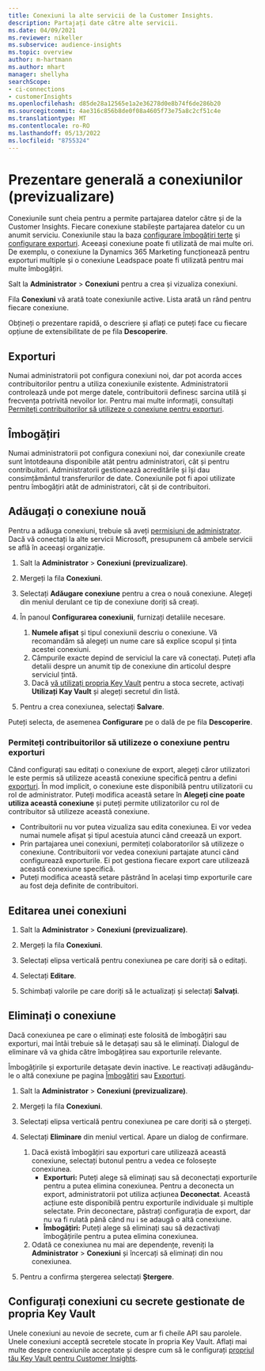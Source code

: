 ```yaml
---
title: Conexiuni la alte servicii de la Customer Insights.
description: Partajați date către alte servicii.
ms.date: 04/09/2021
ms.reviewer: nikeller
ms.subservice: audience-insights
ms.topic: overview
author: m-hartmann
ms.author: mhart
manager: shellyha
searchScope:
- ci-connections
- customerInsights
ms.openlocfilehash: d85de28a12565e1a2e36278d0e8b74f6de286b20
ms.sourcegitcommit: 4ae316c856b8de0f08a4605f73e75a8c2cf51c4e
ms.translationtype: MT
ms.contentlocale: ro-RO
ms.lasthandoff: 05/13/2022
ms.locfileid: "8755324"
---
```

# <a name="connections-preview-overview"></a>Prezentare generală a conexiunilor (previzualizare)

Conexiunile sunt cheia pentru a permite partajarea datelor către și de la Customer Insights. Fiecare conexiune stabilește partajarea datelor cu un anumit serviciu. Conexiunile stau la baza [configurare îmbogățiri terțe](enrichment-hub.md) și [configurare exporturi](export-destinations.md). Aceeași conexiune poate fi utilizată de mai multe ori. De exemplu, o conexiune la Dynamics 365 Marketing funcționează pentru exporturi multiple și o conexiune Leadspace poate fi utilizată pentru mai multe îmbogățiri.

Salt la **Administrator** > **Conexiuni** pentru a crea și vizualiza conexiuni.

Fila **Conexiuni** vă arată toate conexiunile active. Lista arată un rând pentru fiecare conexiune.

Obțineți o prezentare rapidă, o descriere și aflați ce puteți face cu fiecare opțiune de extensibilitate de pe fila **Descoperire**.

## <a name="exports"></a>Exporturi

Numai administratorii pot configura conexiuni noi, dar pot acorda acces contribuitorilor pentru a utiliza conexiunile existente. Administratorii controlează unde pot merge datele, contribuitorii definesc sarcina utilă și frecvența potrivită nevoilor lor. Pentru mai multe informații, consultați [Permiteți contribuitorilor să utilizeze o conexiune pentru exporturi](#allow-contributors-to-use-a-connection-for-exports).

## <a name="enrichments"></a>Îmbogățiri

Numai administratorii pot configura conexiuni noi, dar conexiunile create sunt întotdeauna disponibile atât pentru administratori, cât și pentru contribuitori. Administratorii gestionează acreditările și își dau consimțământul transferurilor de date. Conexiunile pot fi apoi utilizate pentru îmbogățiri atât de administratori, cât și de contribuitori.

## <a name="add-a-new-connection"></a>Adăugați o conexiune nouă

Pentru a adăuga conexiuni, trebuie să aveți [permisiuni de administrator](permissions.md). Dacă vă conectați la alte servicii Microsoft, presupunem că ambele servicii se află în aceeași organizație.

1. Salt la **Administrator** > **Conexiuni (previzualizare)**.

1. Mergeți la fila **Conexiuni**.

1. Selectați **Adăugare conexiune** pentru a crea o nouă conexiune. Alegeți din meniul derulant ce tip de conexiune doriți să creați.

1. În panoul **Configurarea conexiunii**, furnizați detaliile necesare.
   1. **Numele afișat** și tipul conexiunii descriu o conexiune. Vă recomandăm să alegeți un nume care să explice scopul și ținta acestei conexiuni.
   1. Câmpurile exacte depind de serviciul la care vă conectați. Puteți afla detalii despre un anumit tip de conexiune din articolul despre serviciul țintă.
   1. Dacă [vă utilizați propria Key Vault](use-azure-key-vault.md) pentru a stoca secrete, activați **Utilizați Kay Vault** și alegeți secretul din listă.

1. Pentru a crea conexiunea, selectați **Salvare**.

Puteți selecta, de asemenea **Configurare** pe o dală de pe fila **Descoperire**.

### <a name="allow-contributors-to-use-a-connection-for-exports"></a>Permiteți contribuitorilor să utilizeze o conexiune pentru exporturi

Când configurați sau editați o conexiune de export, alegeți căror utilizatori le este permis să utilizeze această conexiune specifică pentru a defini [exporturi](export-destinations.md). În mod implicit, o conexiune este disponibilă pentru utilizatorii cu rol de administrator. Puteți modifica această setare în **Alegeți cine poate utiliza această conexiune** și puteți permite utilizatorilor cu rol de contribuitor să utilizeze această conexiune.

- Contribuitorii nu vor putea vizualiza sau edita conexiunea. Ei vor vedea numai numele afișat și tipul acestuia atunci când creează un export.
- Prin partajarea unei conexiuni, permiteți colaboratorilor să utilizeze o conexiune. Contribuitorii vor vedea conexiuni partajate atunci când configurează exporturile. Ei pot gestiona fiecare export care utilizează această conexiune specifică.
- Puteți modifica această setare păstrând în același timp exporturile care au fost deja definite de contribuitori.

## <a name="edit-a-connection"></a>Editarea unei conexiuni

1. Salt la **Administrator** > **Conexiuni (previzualizare)**.

1. Mergeți la fila **Conexiuni**.

1. Selectați elipsa verticală pentru conexiunea pe care doriți să o editați.

1. Selectați **Editare**.

1. Schimbați valorile pe care doriți să le actualizați și selectați **Salvați**.

## <a name="remove-a-connection"></a>Eliminați o conexiune

Dacă conexiunea pe care o eliminați este folosită de îmbogățiri sau exporturi, mai întâi trebuie să le detașați sau să le eliminați. Dialogul de eliminare vă va ghida către îmbogățirea sau exporturile relevante.

Îmbogățirile și exporturile detașate devin inactive. Le reactivați adăugându-le o altă conexiune pe pagina [Îmbogățiri](enrichment-hub.md) sau [Exporturi](export-destinations.md).

1. Salt la **Administrator** > **Conexiuni (previzualizare)**.

1. Mergeți la fila **Conexiuni**.

1. Selectați elipsa verticală pentru conexiunea pe care doriți să o ștergeți.

1. Selectați **Eliminare** din meniul vertical. Apare un dialog de confirmare.

   1. Dacă există îmbogățiri sau exporturi care utilizează această conexiune, selectați butonul pentru a vedea ce folosește conexiunea.
      - **Exporturi:** Puteți alege să eliminați sau să deconectați exporturile pentru a putea elimina conexiunea. Pentru a deconecta un export, administratorii pot utiliza acțiunea **Deconectat**. Această acțiune este disponibilă pentru exporturile individuale și multiple selectate. Prin deconectare, păstrați configurația de export, dar nu va fi rulată până când nu i se adaugă o altă conexiune.
      - **Îmbogățiri:** Puteți alege să eliminați sau să dezactivați îmbogățirile pentru a putea elimina conexiunea.
   1. Odată ce conexiunea nu mai are dependențe, reveniți la **Administrator** > **Conexiuni** și încercați să eliminați din nou conexiunea.

1. Pentru a confirma ștergerea selectați **Ștergere**.

## <a name="set-up-connections-with-secrets-managed-by-your-own-key-vault"></a>Configurați conexiuni cu secrete gestionate de propria Key Vault

Unele conexiuni au nevoie de secrete, cum ar fi cheile API sau parolele. Unele conexiuni acceptă secretele stocate în propria Key Vault. Aflați mai multe despre conexiunile acceptate și despre cum să le configurați [propriul tău Key Vault pentru Customer Insights](use-azure-key-vault.md).
